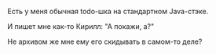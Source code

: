 Есть у меня обычная todo-шка на стандартном Java-стэке.

И пишет мне как-то Кирилл: "А покажи, а?"

Не архивом же мне ему его скидывать в самом-то деле?
